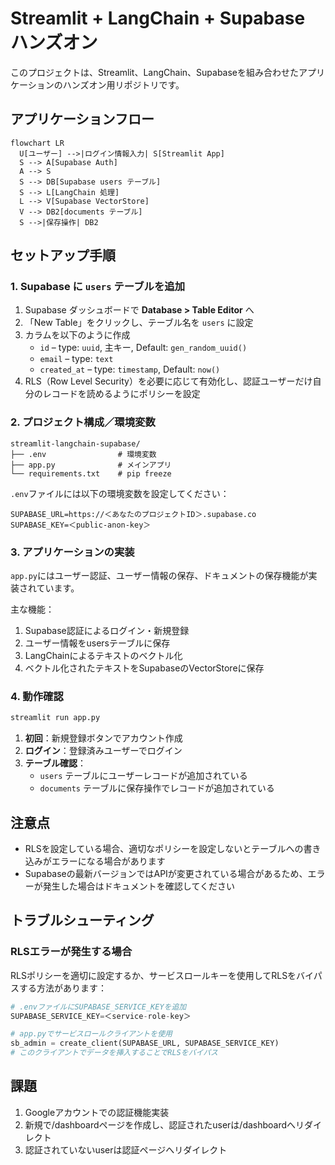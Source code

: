 # Streamlit + LangChain + Supabase ハンズオン

このプロジェクトは、Streamlit、LangChain、Supabaseを組み合わせたアプリケーションのハンズオン用リポジトリです。

## アプリケーションフロー

```mermaid
flowchart LR
  U[ユーザー] -->|ログイン情報入力| S[Streamlit App]
  S --> A[Supabase Auth]
  A --> S
  S --> DB[Supabase users テーブル]
  S --> L[LangChain 処理]
  L --> V[Supabase VectorStore]
  V --> DB2[documents テーブル]
  S -->|保存操作| DB2
```

## セットアップ手順

### 1. Supabase に `users` テーブルを追加

1. Supabase ダッシュボードで **Database > Table Editor** へ  
2. 「New Table」をクリックし、テーブル名を `users` に設定  
3. カラムを以下のように作成  
   - `id`       – type: `uuid`, 主キー, Default: `gen_random_uuid()`  
   - `email`    – type: `text`  
   - `created_at` – type: `timestamp`, Default: `now()`  
4. RLS（Row Level Security）を必要に応じて有効化し、認証ユーザーだけ自分のレコードを読めるようにポリシーを設定  

### 2. プロジェクト構成／環境変数

```
streamlit-langchain-supabase/
├── .env                # 環境変数
├── app.py              # メインアプリ
└── requirements.txt    # pip freeze
```

`.env`ファイルには以下の環境変数を設定してください：

```dotenv
SUPABASE_URL=https://＜あなたのプロジェクトID＞.supabase.co
SUPABASE_KEY=＜public-anon-key＞
```

### 3. アプリケーションの実装

`app.py`にはユーザー認証、ユーザー情報の保存、ドキュメントの保存機能が実装されています。

主な機能：
1. Supabase認証によるログイン・新規登録
2. ユーザー情報をusersテーブルに保存
3. LangChainによるテキストのベクトル化
4. ベクトル化されたテキストをSupabaseのVectorStoreに保存

### 4. 動作確認

```bash
streamlit run app.py
```

1. **初回**：新規登録ボタンでアカウント作成  
2. **ログイン**：登録済みユーザーでログイン  
3. **テーブル確認**：  
   - `users` テーブルにユーザーレコードが追加されている  
   - `documents` テーブルに保存操作でレコードが追加されている  

## 注意点

- RLSを設定している場合、適切なポリシーを設定しないとテーブルへの書き込みがエラーになる場合があります
- Supabaseの最新バージョンではAPIが変更されている場合があるため、エラーが発生した場合はドキュメントを確認してください

## トラブルシューティング

### RLSエラーが発生する場合

RLSポリシーを適切に設定するか、サービスロールキーを使用してRLSをバイパスする方法があります：

```python
# .envファイルにSUPABASE_SERVICE_KEYを追加
SUPABASE_SERVICE_KEY=＜service-role-key＞

# app.pyでサービスロールクライアントを使用
sb_admin = create_client(SUPABASE_URL, SUPABASE_SERVICE_KEY)
# このクライアントでデータを挿入することでRLSをバイパス
```

## 課題
1. Googleアカウントでの認証機能実装
2. 新規で/dashboardページを作成し、認証されたuserは/dashboardへリダイレクト
3. 認証されていないuserは認証ページへリダイレクト